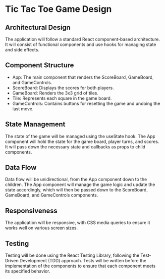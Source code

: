 # Tic Tac Toe Game Design

## Architectural Design
The application will follow a standard React component-based architecture. It will consist of functional components and use hooks for managing state and side effects.

## Component Structure
- App: The main component that renders the ScoreBoard, GameBoard, and GameControls.
- ScoreBoard: Displays the scores for both players.
- GameBoard: Renders the 3x3 grid of tiles.
- Tile: Represents each square in the game board.
- GameControls: Contains buttons for resetting the game and undoing the last move.

## State Management
The state of the game will be managed using the useState hook. The App component will hold the state for the game board, player turns, and scores. It will pass down the necessary state and callbacks as props to child components.

## Data Flow
Data flow will be unidirectional, from the App component down to the children. The App component will manage the game logic and update the state accordingly, which will then be passed down to the ScoreBoard, GameBoard, and GameControls components.

## Responsiveness
The application will be responsive, with CSS media queries to ensure it works well on various screen sizes.

## Testing
Testing will be done using the React Testing Library, following the Test-Driven Development (TDD) approach. Tests will be written before the implementation of the components to ensure that each component meets its specified behavior.